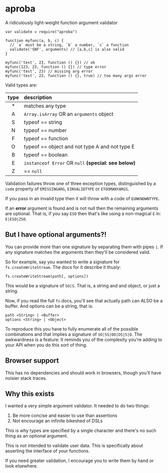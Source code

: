 # aproba

A ridiculously light-weight function argument validator

```text
var validate = require("aproba")

function myfunc(a, b, c) {
  // `a` must be a string, `b` a number, `c` a function
  validate('SNF', arguments) // [a,b,c] is also valid
}

myfunc('test', 23, function () {}) // ok
myfunc(123, 23, function () {}) // type error
myfunc('test', 23) // missing arg error
myfunc('test', 23, function () {}, true) // too many args error
```

Valid types are:

| type | description |
| :---: | :--- |
| \* | matches any type |
| A | `Array.isArray` OR an `arguments` object |
| S | typeof == string |
| N | typeof == number |
| F | typeof == function |
| O | typeof == object and not type A and not type E |
| B | typeof == boolean |
| E | `instanceof Error` OR `null` **\(special: see below\)** |
| Z | == `null` |

Validation failures throw one of three exception types, distinguished by a `code` property of `EMISSINGARG`, `EINVALIDTYPE` or `ETOOMANYARGS`.

If you pass in an invalid type then it will throw with a code of `EUNKNOWNTYPE`.

If an **error** argument is found and is not null then the remaining arguments are optional. That is, if you say `ESO` then that's like using a non-magical `E` in: `E|ESO|ZSO`.

## But I have optional arguments?!

You can provide more than one signature by separating them with pipes `|`. If any signature matches the arguments then they'll be considered valid.

So for example, say you wanted to write a signature for `fs.createWriteStream`. The docs for it describe it thusly:

```text
fs.createWriteStream(path[, options])
```

This would be a signature of `SO|S`. That is, a string and and object, or just a string.

Now, if you read the full `fs` docs, you'll see that actually path can ALSO be a buffer. And options can be a string, that is:

```text
path <String> | <Buffer>
options <String> | <Object>
```

To reproduce this you have to fully enumerate all of the possible combinations and that implies a signature of `SO|SS|OO|OS|S|O`. The awkwardness is a feature: It reminds you of the complexity you're adding to your API when you do this sort of thing.

## Browser support

This has no dependencies and should work in browsers, though you'll have noisier stack traces.

## Why this exists

I wanted a very simple argument validator. It needed to do two things:

1. Be more concise and easier to use than assertions
2. Not encourage an infinite bikeshed of DSLs

This is why types are specified by a single character and there's no such thing as an optional argument.

This is not intended to validate user data. This is specifically about asserting the interface of your functions.

If you need greater validation, I encourage you to write them by hand or look elsewhere.

